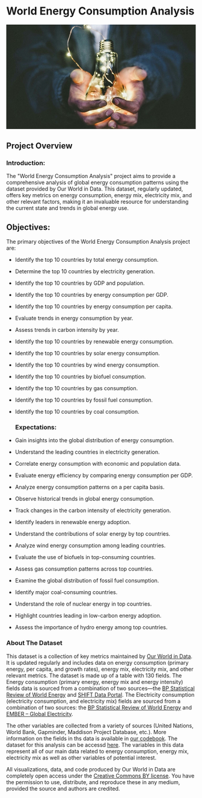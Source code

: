 # World Energy Consumption Analysis
![](images/World_Energy_Consumption_Photo.jpg)


## Project Overview
### Introduction:
The "World Energy Consumption Analysis" project aims to provide a comprehensive analysis of global energy consumption patterns using the dataset provided by Our World in Data. This dataset, regularly updated, offers key metrics on energy consumption, energy mix, electricity mix, and other relevant factors, making it an invaluable resource for understanding the current state and trends in global energy use.


## Objectives:
The primary objectives of the World Energy Consumption Analysis project are:
- Identify the top 10 countries by total energy consumption.
- Determine the top 10 countries by electricity generation.
- Identify the top 10 countries by GDP and population.
- Identify the top 10 countries by energy consumption per GDP.
- Identify the top 10 countries by energy consumption per capita.
- Evaluate trends in energy consumption by year.
- Assess trends in carbon intensity by year.
- Identify the top 10 countries by renewable energy consumption.
- Identify the top 10 countries by solar energy consumption.
- Identify the top 10 countries by wind energy consumption.
- Identify the top 10 countries by biofuel consumption.
- Identify the top 10 countries by gas consumption.
- Identify the top 10 countries by fossil fuel consumption.
- Identify the top 10 countries by coal consumption.


  ### Expectations:
- Gain insights into the global distribution of energy consumption.
- Understand the leading countries in electricity generation.
- Correlate energy consumption with economic and population data.
- Evaluate energy efficiency by comparing energy consumption per GDP.
- Analyze energy consumption patterns on a per capita basis.
- Observe historical trends in global energy consumption.
- Track changes in the carbon intensity of electricity generation.
- Identify leaders in renewable energy adoption.
- Understand the contributions of solar energy by top countries.
- Analyze wind energy consumption among leading countries.
- Evaluate the use of biofuels in top-consuming countries.
- Assess gas consumption patterns across top countries.
- Examine the global distribution of fossil fuel consumption.
- Identify major coal-consuming countries.
- Understand the role of nuclear energy in top countries.
- Highlight countries leading in low-carbon energy adoption.
- Assess the importance of hydro energy among top countries.



### About The Dataset
This dataset is a collection of key metrics maintained by [Our World in Data](https://ourworldindata.org/energy). It is updated regularly and includes 
data on energy consumption (primary energy, per capita, and growth rates), energy mix, electricity mix, and 
other relevant metrics. The dataset is made up of a table with 130 fields. The Energy consumption (primary energy, energy mix and energy intensity) fields data is sourced from a combination of two sources—the [BP Statistical Review of World Energy](https://www.bp.com/en/global/corporate/energy-economics.html) and [SHIFT Data Portal](https://www.theshiftdataportal.org/energy). The Electricity consumption (electricity consumption, and electricity mix) fields are sourced from a combination of two sources: the [BP Statistical Review of World Energy](https://www.bp.com/en/global/corporate/energy-economics.html) and [EMBER – Global Electricity](https://ember.shinyapps.io/GlobalElectricityDashboard/).

The other variables are collected from a variety of sources (United Nations, World Bank, 
Gapminder, Maddison Project Database, etc.). More information on the fields in ths data is available in [our codebook](https://github.com/owid/energy-data/blob/master/owid-energy-codebook.csv). The dataset for this analysis can be accessd [here](World%20Energy%20Consumption.csv). The variables in this data represent all of our main data related to energy consumption, energy mix, electricity mix as well as other variables of potential interest.

All visualizations, data, and code produced by Our World in Data are completely open access under the [Creative Commons BY license](https://creativecommons.org/licenses/by/4.0/). You have the permission to use, distribute, and reproduce these in any medium, provided the source and authors are credited.
